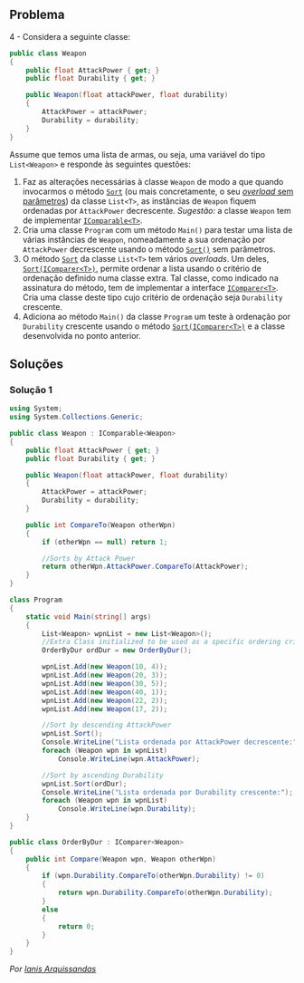 ## Problema

4 - Considera a seguinte classe:

```cs
public class Weapon
{
    public float AttackPower { get; }
    public float Durability { get; }

    public Weapon(float attackPower, float durability)
    {
        AttackPower = attackPower;
        Durability = durability;
    }
}
```

Assume que temos uma lista de armas, ou seja, uma variável do tipo
`List<Weapon>` e responde às seguintes questões:

1.  Faz as alterações necessárias à classe `Weapon` de modo a que quando
    invocarmos o método
    [`Sort`](https://docs.microsoft.com/dotnet/api/system.collections.generic.list-1.sort)
    (ou mais concretamente, o seu
    [_overload_ sem parâmetros](https://docs.microsoft.com/dotnet/api/system.collections.generic.list-1.sort#System_Collections_Generic_List_1_Sort))
    da classe `List<T>`, as instâncias de `Weapon` fiquem ordenadas por
    `AttackPower` decrescente. _Sugestão:_ a classe `Weapon` tem de implementar
    [`IComparable<T>`](https://docs.microsoft.com/dotnet/api/system.icomparable-1).
2.  Cria uma classe `Program` com um método `Main()` para testar uma lista de
    várias instâncias de `Weapon`, nomeadamente a sua ordenação por
    `AttackPower` decrescente usando o método
    [`Sort()`](https://docs.microsoft.com/dotnet/api/system.collections.generic.list-1.sort#System_Collections_Generic_List_1_Sort)
    sem parâmetros.
3.  O método
    [`Sort`](https://docs.microsoft.com/dotnet/api/system.collections.generic.list-1.sort)
    da classe `List<T>` tem vários _overloads_. Um deles,
    [`Sort(IComparer<T>)`](https://docs.microsoft.com/dotnet/api/system.collections.generic.list-1.sort#System_Collections_Generic_List_1_Sort_System_Collections_Generic_IComparer__0__),
    permite ordenar a lista usando o critério de ordenação definido numa classe
    extra. Tal classe, como indicado na assinatura do método, tem de
    implementar a interface
    [`IComparer<T>`](https://docs.microsoft.com/dotnet/api/system.collections.generic.icomparer-1).
    Cria uma classe deste tipo cujo critério de ordenação seja `Durability`
    crescente.
4.  Adiciona ao método `Main()` da classe `Program` um teste à ordenação
    por `Durability` crescente usando o método
    [`Sort(IComparer<T>)`](https://docs.microsoft.com/dotnet/api/system.collections.generic.list-1.sort#System_Collections_Generic_List_1_Sort_System_Collections_Generic_IComparer__0__)
    e a classe desenvolvida no ponto anterior.

## Soluções

### Solução 1

```cs
using System;
using System.Collections.Generic;

public class Weapon : IComparable<Weapon>
{
	public float AttackPower { get; }
	public float Durability { get; }

	public Weapon(float attackPower, float durability)
    {
        AttackPower = attackPower;
        Durability = durability;
    }

    public int CompareTo(Weapon otherWpn)
    {
        if (otherWpn == null) return 1;

        //Sorts by Attack Power
        return otherWpn.AttackPower.CompareTo(AttackPower);
    }
}

class Program
{
    static void Main(string[] args)
    {
        List<Weapon> wpnList = new List<Weapon>();
        //Extra Class initialized to be used as a specific ordering criteria
        OrderByDur ordDur = new OrderByDur();

        wpnList.Add(new Weapon(10, 4));
        wpnList.Add(new Weapon(20, 3));
        wpnList.Add(new Weapon(30, 5));
        wpnList.Add(new Weapon(40, 1));
        wpnList.Add(new Weapon(22, 2));
        wpnList.Add(new Weapon(17, 2));

        //Sort by descending AttackPower
        wpnList.Sort();
        Console.WriteLine("Lista ordenada por AttackPower decrescente:");
        foreach (Weapon wpn in wpnList)
            Console.WriteLine(wpn.AttackPower);

        //Sort by ascending Durability
        wpnList.Sort(ordDur);
        Console.WriteLine("Lista ordenada por Durability crescente:");
        foreach (Weapon wpn in wpnList)
            Console.WriteLine(wpn.Durability);
    }
}

public class OrderByDur : IComparer<Weapon>
{
    public int Compare(Weapon wpn, Weapon otherWpn)
    {
        if (wpn.Durability.CompareTo(otherWpn.Durability) != 0)
        {
            return wpn.Durability.CompareTo(otherWpn.Durability);
        }
        else
        {
            return 0;
        }
    }
}    
```

 *Por [Ianis Arquissandas](https://github.com/Insoel)*